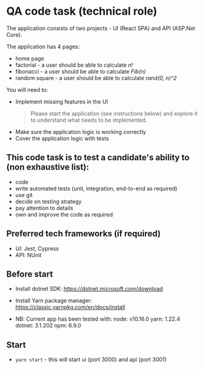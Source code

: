 
# QA code task (technical role)

The application consists of two projects - UI (React SPA) and API (ASP.Net Core).

The application has 4 pages:
- home page
- factorial - a user should be able to calculate *n!*
- fibonacci - a user should be able to calculate *Fib(n)*
- random square - a user should be able to calculate *rand(0, n)^2*

You will need to:
- Implement missing features in the UI
    > Please start the application (see instructions below) and explore it to understand what needs to be implemented.
- Make sure the application logic is working correctly
- Cover the application logic with tests

## This code task is to test a candidate's ability to (non exhaustive list):
- code
- write automated tests (unit, integration, end-to-end as required)
- use git
- decide on testing strategy
- pay attention to details
- own and improve the code as required

## Preferred tech frameworks (if required)
- UI: Jest, Cypress
- API: NUnit

## Before start

- Install dotnet SDK: https://dotnet.microsoft.com/download
- Install Yarn package manager: https://classic.yarnpkg.com/en/docs/install

- NB: Current app has been tested with:
node: v10.16.0
yarn: 1.22.4
dotnet: 3.1.202
npm: 6.9.0

## Start

- `yarn start` - this will start ui (port 3000) and api (port 3001)

